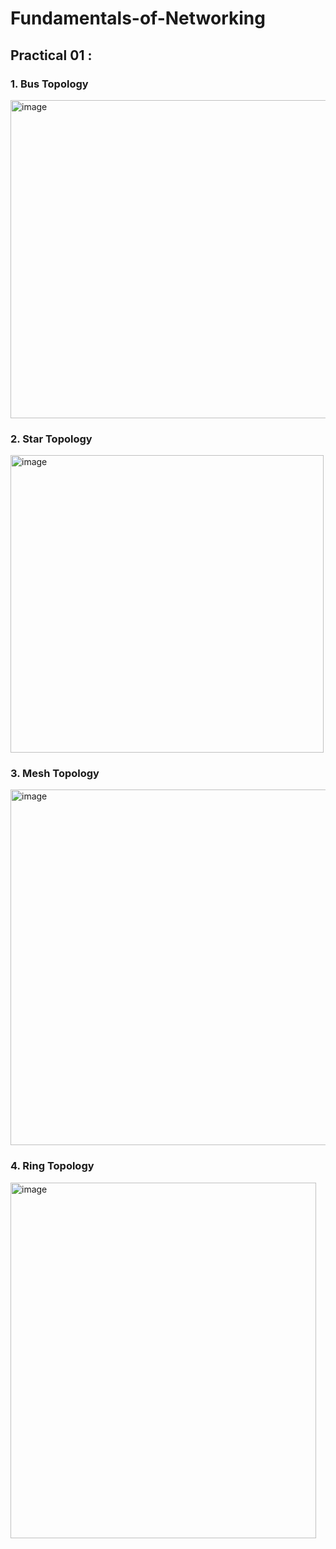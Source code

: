 # Fundamentals-of-Networking

## Practical 01  :<br>

### 1. Bus Topology
<img width="625" height="509" alt="image" src="https://github.com/user-attachments/assets/66337901-d788-467b-8107-a6308fc1d0b6" /><br>

### 2. Star Topology
<img width="501" height="476" alt="image" src="https://github.com/user-attachments/assets/a4fd5630-ff56-4c32-ae27-c691140d1a87" /><br>

### 3. Mesh Topology
<img width="681" height="569" alt="image" src="https://github.com/user-attachments/assets/ba54a622-41d3-4764-bd0e-19890e731b67" /> <br>

### 4. Ring Topology 
<img width="489" height="569" alt="image" src="https://github.com/user-attachments/assets/73059c21-c913-4397-8184-4839ed41baed" /><br>
